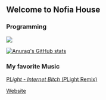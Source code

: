 ## Welcome to Nofia House
### Programming
![](https://skillicons.dev/icons?i=c#,C,C++,java,py,html,css,php)

[![Anurag's GitHub stats](https://github-readme-stats.vercel.app/api?username=N0fia)](https://github.com/anuraghazra/github-readme-stats)

### My favorite Music
[P*Light - Internet Bitch (P*Light Remix)](https://www.youtube.com/watch?v=AnoPkKHZzDE)


[Website](https://flandre.cafe)

